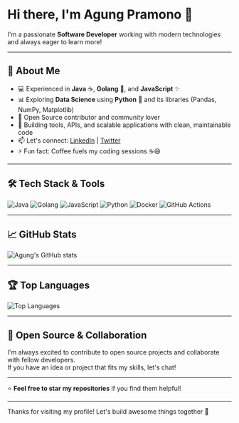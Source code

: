 # Hi there, I'm Agung Pramono 👋

I'm a passionate **Software Developer** working with modern technologies and always eager to learn more!

---

## 🚀 About Me

- 💻 Experienced in **Java** ☕, **Golang** 🐹, and **JavaScript** ✨  
- 📊 Exploring **Data Science** using **Python** 🐍 and its libraries (Pandas, NumPy, Matplotlib)  
- 🌱 Open Source contributor and community lover  
- 🔧 Building tools, APIs, and scalable applications with clean, maintainable code  
- 📫 Let's connect: [LinkedIn](https://www.linkedin.com/in/agung-pramono) | [Twitter](https://twitter.com/agungpramono)  
- ⚡ Fun fact: Coffee fuels my coding sessions ☕😄

---

## 🛠️ Tech Stack & Tools

![Java](https://img.shields.io/badge/Java-007396?style=for-the-badge&logo=java&logoColor=white) 
![Golang](https://img.shields.io/badge/Go-00ADD8?style=for-the-badge&logo=go&logoColor=white) 
![JavaScript](https://img.shields.io/badge/JavaScript-F7DF1E?style=for-the-badge&logo=javascript&logoColor=black) 
![Python](https://img.shields.io/badge/Python-3776AB?style=for-the-badge&logo=python&logoColor=white) 
![Docker](https://img.shields.io/badge/Docker-2496ED?style=for-the-badge&logo=docker&logoColor=white) 
![GitHub Actions](https://img.shields.io/badge/GitHub_Actions-2088FF?style=for-the-badge&logo=github-actions&logoColor=white) 

---

## 📈 GitHub Stats

![Agung's GitHub stats](https://github-readme-stats.vercel.app/api?username=agungpramono&show_icons=true&count_private=true&theme=tokyonight)

---

## 🏆 Top Languages

![Top Languages](https://github-readme-stats.vercel.app/api/top-langs/?username=agungpramono&layout=compact&theme=tokyonight)

---

## 🤝 Open Source & Collaboration

I'm always excited to contribute to open source projects and collaborate with fellow developers.  
If you have an idea or project that fits my skills, let's chat!

---

⭐️ **Feel free to star my repositories** if you find them helpful!

---

Thanks for visiting my profile! Let's build awesome things together 🚀

